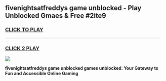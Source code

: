 
## fivenightsatfreddys game unblocked - Play Unblocked Gmaes & Free #2ite9
<h3>
<a href="https://news.freeplayer.one?title=fivenightsatfreddys_game_unblocked&ref=03M">CLICK TO PLAY</a></h3>
<hr>

<h3>
<a href="https://news.freeplayer.one?title=fivenightsatfreddys_game_unblocked&ref=03M">CLICK 2 PLAY</a>
  
</h3>

<a href="https://news.freeplayer.one?title=fivenightsatfreddys_game_unblocked&ref=03M"><img src="https://clearcache.store/games.png"></a>


**fivenightsatfreddys game unblocked games unblocked: Your Gateway to Fun and Accessible Online Gaming**
